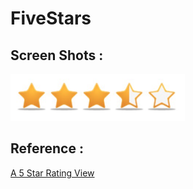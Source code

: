 # FiveStars

Screen Shots :
------------
![Xcode indent settings](FiveStars.png)

Reference :
------------

  [A 5 Star Rating View](http://www.raywenderlich.com/1768/uiview-tutorial-for-ios-how-to-make-a-custom-uiview-in-ios-5-a-5-star-rating-view)
